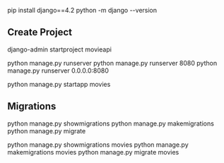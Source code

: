 pip install django==4.2
python -m django --version


## Create Project
django-admin startproject movieapi

python manage.py runserver
python manage.py runserver 8080
python manage.py runserver 0.0.0.0:8080

python manage.py startapp movies

## Migrations
python manage.py showmigrations
python manage.py makemigrations
python manage.py migrate

python manage.py showmigrations movies
python manage.py makemigrations movies
python manage.py migrate movies